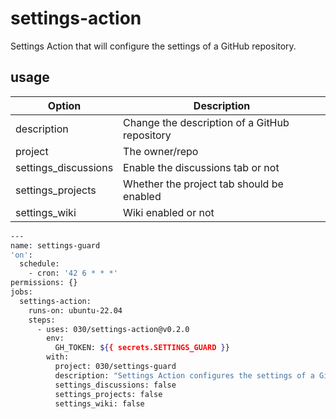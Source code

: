 # settings-action

Settings Action that will configure the settings of a GitHub repository.

## usage

| Option               | Description                                   |
| -------------------- | --------------------------------------------- |
| description          | Change the description of a GitHub repository |
| project              | The owner/repo                                |
| settings_discussions | Enable the discussions tab or not             |
| settings_projects    | Whether the project tab should be enabled     |
| settings_wiki        | Wiki enabled or not                           |

```bash
---
name: settings-guard
'on':
  schedule:
    - cron: '42 6 * * *'
permissions: {}
jobs:
  settings-action:
    runs-on: ubuntu-22.04
    steps:
      - uses: 030/settings-action@v0.2.0
        env:
          GH_TOKEN: ${{ secrets.SETTINGS_GUARD }}
        with:
          project: 030/settings-guard
          description: "Settings Action configures the settings of a GitHub repository."
          settings_discussions: false
          settings_projects: false
          settings_wiki: false
```
